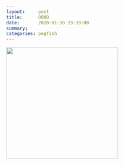 ```yaml
---
layout:     post
title:      OOOO
date:       2020-01-30 23:39:00
summary:    
categories: pogfish
---
```


<img src="https://media.tenor.com/images/7e03237f3fa99b7dfe27a27f1a1caaaa/tenor.gif" width="300" height="300" />
